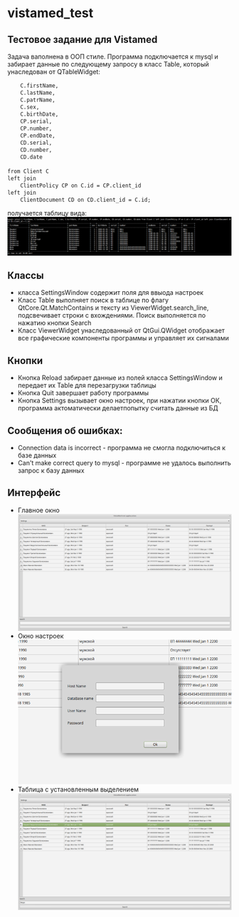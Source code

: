 

# vistamed_test
## Тестовое задание для Vistamed

Задача ваполнена в ООП стиле. Программа подключается к mysql и забирает данные по следующему запросу в класс Table, который унаследован от QTableWidget:
```select 
	C.firstName,
	C.lastName,
	C.patrName,
	C.sex,
	C.birthDate,
	CP.serial,
	CP.number,
	CP.endDate,
	CD.serial,
	CD.number,
	CD.date 

from Client C 
left join 
	ClientPolicy CP on C.id = CP.client_id 
left join 
	ClientDocument CD on CD.client_id = C.id;
```

получается таблицу вида: 
![Screenshot](table.png)
## Классы 
* класса SettingsWindow содержит поля для ввыода настроек
* Класс Table выполняет поиск в таблице по флагу QtCore.Qt.MatchContains и тексту из ViewerWidget.search_line, подсвечивает строки с вхождениями. Поиск выполняется по нажатию кнопки Search
* Класс ViewerWidget унаследованный от QtGui.QWidget отображает все графические компоненты программы и управляет их сигналами
## Кнопки
* Кнопка Reload забирает данные из полей класса SettingsWindow и передает их Table для перезагрузки таблицы
* Кнопка Quit завершает работу программы
* Кнопка Settings вызывает окно настроек, при нажатии кнопки ОК, программа актоматически делаетпопытку считать данные из БД
## Сообщения об ошибках:
* Connection data is incorrect - программа не смогла подключиться к базе данных
* Can't make correct query to mysql - программе не удалось выполнить запрос к базу данных
## Интерфейс

* Главное окно
![Screenshot](main_window.png)
* Окно настроек
![Screenshot](settings.png)
* Таблица с установленным выделением
![Screenshot](selected.png)



        

